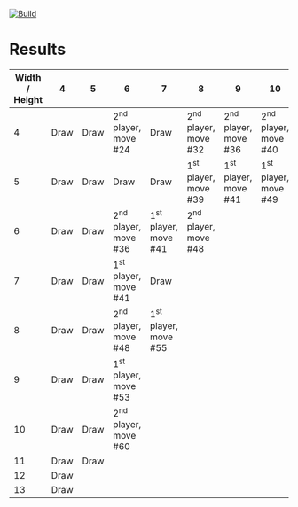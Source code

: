 [![Build](https://github.com/ChristopheSteininger/c4/actions/workflows/build-and-test.yml/badge.svg?branch=master)](https://github.com/ChristopheSteininger/c4/actions/workflows/build-and-test.yml)

# Results

| Width / <br> Height |    4 |    5 |                                    6 |                                    7 |                                    8 |                                    9 |                                   10 |                                   11 |
| ------------------- | ---- | ---- | ------------------------------------ | ------------------------------------ | ------------------------------------ | ------------------------------------ | ------------------------------------ | ------------------------------------ |
|                   4 | Draw | Draw | 2<sup>nd</sup> player, <br> move #24 |                                 Draw | 2<sup>nd</sup> player, <br> move #32 | 2<sup>nd</sup> player, <br> move #36 | 2<sup>nd</sup> player, <br> move #40 | 2<sup>nd</sup> player, <br> move #44 |
|                   5 | Draw | Draw |                                 Draw |                                 Draw | 1<sup>st</sup> player, <br> move #39 | 1<sup>st</sup> player, <br> move #41 | 1<sup>st</sup> player, <br> move #49 |
|                   6 | Draw | Draw | 2<sup>nd</sup> player, <br> move #36 | 1<sup>st</sup> player, <br> move #41 | 2<sup>nd</sup> player, <br> move #48 |
|                   7 | Draw | Draw | 1<sup>st</sup> player, <br> move #41 |                                 Draw |
|                   8 | Draw | Draw | 2<sup>nd</sup> player, <br> move #48 | 1<sup>st</sup> player, <br> move #55 |
|                   9 | Draw | Draw | 1<sup>st</sup> player, <br> move #53 |
|                  10 | Draw | Draw | 2<sup>nd</sup> player, <br> move #60 |
|                  11 | Draw | Draw |
|                  12 | Draw |
|                  13 | Draw |
